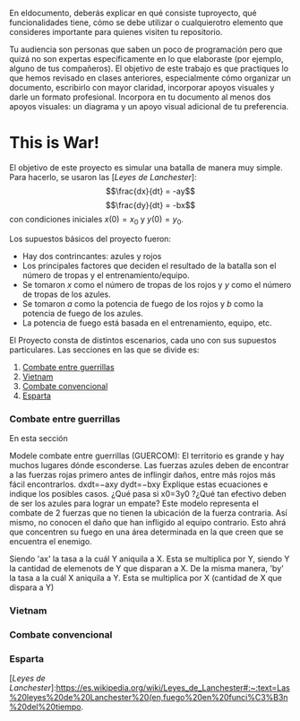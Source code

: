 En eldocumento, deberás explicar en qué consiste tuproyecto,
qué funcionalidades tiene, 
cómo se debe utilizar o cualquierotro elemento que consideres importante para quienes visiten tu repositorio. 

Tu audiencia son personas que saben un poco de programación pero que quizá no son expertas específicamente en lo que elaboraste
(por ejemplo, alguno de tus compañeros). 
El objetivo de este trabajo es que practiques lo que hemos revisado en clases anteriores, 
especialmente cómo organizar un documento, escribirlo con mayor claridad, incorporar apoyos visuales y darle un formato profesional.
Incorpora en tu documento al menos dos apoyos visuales: un diagrama y un apoyo visual adicional de tu preferencia. 


# This is War!

El objetivo de este proyecto es simular una batalla de manera muy simple. Para hacerlo, se usaron las [*Leyes de Lanchester*]:
  $$\frac{dx}{dt} = -ay$$
  $$\frac{dy}{dt} = -bx$$
    con condiciones iniciales $x(0) = x_0$ y $y(0) = y_0$.
    
Los supuestos básicos del proyecto fueron: 
* Hay dos contrincantes: azules y rojos
* Los principales factores que deciden el resultado de la batalla son el número de tropas y el entrenamiento/equipo.
* Se tomaron $x$ como el número de tropas de los rojos y $y$ como el número de tropas de los azules.
* Se tomaron $a$ como la potencia de fuego de los rojos y $b$ como la potencia de fuego de los azules.
* La potencia de fuego está basada en el entrenamiento, equipo, etc.

El Proyecto consta de distintos escenarios, cada uno con sus supuestos particulares. Las secciones en las que se divide es:
1) [Combate entre guerrillas](#combate-entre-guerrillas)
2) [Vietnam](#vietnam)
3) [Combate convencional](#combate-convencional)
4) [Esparta](#esparta)

### Combate entre guerrillas

En esta sección 


Modele combate entre guerrillas (GUERCOM): El territorio es grande y hay muchos lugares dónde esconderse. Las fuerzas azules deben de encontrar a las fuerzas rojas primero antes de inflingir daños, entre más rojos más fácil encontrarlos.
dxdt=−axy 
dydt=−bxy 
Explique estas ecuaciones e indique los posibles casos. ¿Qué pasa si  x0=3y0 ?¿Qué tan efectivo deben de ser los azules para lograr un empate?
Este modelo representa el combate de 2 fuerzas que no tienen la ubicación de la fuerza contraria. Así mismo, no conocen el daño que han infligido al equipo contrario. Esto ahrá que concentren su fuego en una área determinada en la que creen que se encuentra el enemigo.

Siendo 'ax' la tasa a la cuál Y aniquila a X. Esta se multiplica por Y, siendo Y la cantidad de elemenots de Y que disparan a X. De la misma manera, 'by' la tasa a la cuál X aniquila a Y. Esta se multiplica por X (cantidad de X que dispara a Y)
### Vietnam

### Combate convencional

### Esparta

[*Leyes de Lanchester*]:https://es.wikipedia.org/wiki/Leyes_de_Lanchester#:~:text=Las%20leyes%20de%20Lanchester%20(en,fuego%20en%20funci%C3%B3n%20del%20tiempo.
